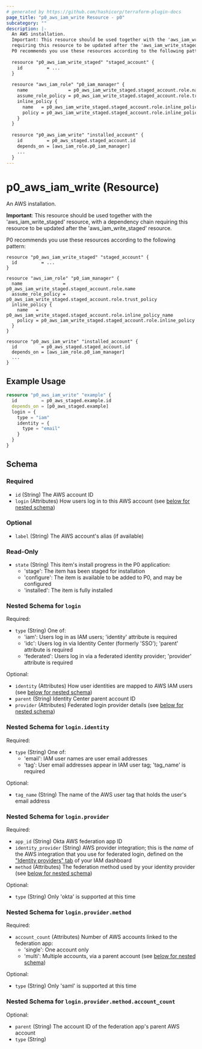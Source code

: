 ```yaml
---
# generated by https://github.com/hashicorp/terraform-plugin-docs
page_title: "p0_aws_iam_write Resource - p0"
subcategory: ""
description: |-
  An AWS installation.
  Important: This resource should be used together with the 'aws_iam_write_staged' resource, with a dependency chain
  requiring this resource to be updated after the 'aws_iam_write_staged' resource.
  P0 recommends you use these resources according to the following pattern:
  
  resource "p0_aws_iam_write_staged" "staged_account" {
    id         = ...
  }
  
  resource "aws_iam_role" "p0_iam_manager" {
    name               = p0_aws_iam_write_staged.staged_account.role.name
    assume_role_policy = p0_aws_iam_write_staged.staged_account.role.trust_policy
    inline_policy {
      name   = p0_aws_iam_write_staged.staged_account.role.inline_policy_name
      policy = p0_aws_iam_write_staged.staged_account.role.inline_policy
    }
  }
  
  resource "p0_aws_iam_write" "installed_account" {
    id         = p0_aws_staged.staged_account.id
    depends_on = [aws_iam_role.p0_iam_manager]
    ...
  }
---
```


# p0_aws_iam_write (Resource)

An AWS installation.

**Important**: This resource should be used together with the 'aws_iam_write_staged' resource, with a dependency chain
requiring this resource to be updated after the 'aws_iam_write_staged' resource.

P0 recommends you use these resources according to the following pattern:

```
resource "p0_aws_iam_write_staged" "staged_account" {
  id         = ...
}

resource "aws_iam_role" "p0_iam_manager" {
  name               = p0_aws_iam_write_staged.staged_account.role.name
  assume_role_policy = p0_aws_iam_write_staged.staged_account.role.trust_policy
  inline_policy {
    name   = p0_aws_iam_write_staged.staged_account.role.inline_policy_name
    policy = p0_aws_iam_write_staged.staged_account.role.inline_policy
  }
}

resource "p0_aws_iam_write" "installed_account" {
  id         = p0_aws_staged.staged_account.id
  depends_on = [aws_iam_role.p0_iam_manager]
  ...
}
```

## Example Usage

```terraform
resource "p0_aws_iam_write" "example" {
  id         = p0_aws_staged.example.id
  depends_on = [p0_aws_staged.example]
  login = {
    type = "iam"
    identity = {
      type = "email"
    }
  }
}
```

<!-- schema generated by tfplugindocs -->
## Schema

### Required

- `id` (String) The AWS account ID
- `login` (Attributes) How users log in to this AWS account (see [below for nested schema](#nestedatt--login))

### Optional

- `label` (String) The AWS account's alias (if available)

### Read-Only

- `state` (String) This item's install progress in the P0 application:
	- 'stage': The item has been staged for installation
	- 'configure': The item is available to be added to P0, and may be configured
	- 'installed': The item is fully installed

<a id="nestedatt--login"></a>
### Nested Schema for `login`

Required:

- `type` (String) One of:
    - 'iam': Users log in as IAM users; 'identity' attribute is required
    - 'idc': Users log in via Identity Center (formerly 'SSO'); 'parent' attribute is required
    - 'federated': Users log in via a federated identity provider; 'provider' attribute is required

Optional:

- `identity` (Attributes) How user identities are mapped to AWS IAM users (see [below for nested schema](#nestedatt--login--identity))
- `parent` (String) Identity Center parent account ID
- `provider` (Attributes) Federated login provider details (see [below for nested schema](#nestedatt--login--provider))

<a id="nestedatt--login--identity"></a>
### Nested Schema for `login.identity`

Required:

- `type` (String) One of:
    - 'email': IAM user names are user email addresses
    - 'tag': User email addresses appear in IAM user tag; 'tag_name' is required

Optional:

- `tag_name` (String) The name of the AWS user tag that holds the user's email address


<a id="nestedatt--login--provider"></a>
### Nested Schema for `login.provider`

Required:

- `app_id` (String) Okta AWS federation app ID
- `identity_provider` (String) AWS provider integration; this is the _name_ of the AWS integration that you use for federated login,
defined on the ["Identity providers" tab](https://console.aws.amazon.com/iam/home#/identity_providers) of your IAM dashboard
- `method` (Attributes) The federation method used by your identity provider (see [below for nested schema](#nestedatt--login--provider--method))

Optional:

- `type` (String) Only 'okta' is supported at this time

<a id="nestedatt--login--provider--method"></a>
### Nested Schema for `login.provider.method`

Required:

- `account_count` (Attributes) Number of AWS accounts linked to the federation app:
    - 'single': One account only
    - 'multi': Multiple accounts, via a parent account (see [below for nested schema](#nestedatt--login--provider--method--account_count))

Optional:

- `type` (String) Only 'saml' is supported at this time

<a id="nestedatt--login--provider--method--account_count"></a>
### Nested Schema for `login.provider.method.account_count`

Optional:

- `parent` (String) The account ID of the federation app's parent AWS account
- `type` (String)
